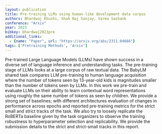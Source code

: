 ```yaml
---
layout: publication
title: Pre-training LLMs using human-like development data corpus
authors: Bhardwaj Khushi, Shah Raj Sanjay, Varma Sashank
conference: "Arxiv"
year: 2023
bibkey: bhardwaj2023pre
additional_links:
  - {name: "Paper", url: "https://arxiv.org/abs/2311.04666"}
tags: ['Pretraining Methods', 'Arxiv']
---
```

Pre-trained Large Language Models (LLMs) have shown success in a diverse set of language inference and understanding tasks. The pre-training stage of LLMs looks at a large corpus of raw textual data. The BabyLM shared task compares LLM pre-training to human language acquisition where the number of tokens seen by 13-year-old kids is magnitudes smaller than the number of tokens seen by LLMs. In this work we pre-train and evaluate LLMs on their ability to learn contextual word representations using roughly the same number of tokens as seen by children. We provide a strong set of baselines; with different architectures evaluation of changes in performance across epochs and reported pre-training metrics for the strict small and strict tracks of the task. We also try to loosely replicate the RoBERTa baseline given by the task organizers to observe the training robustness to hyperparameter selection and replicability. We provide the submission details to the strict and strict-small tracks in this report.
